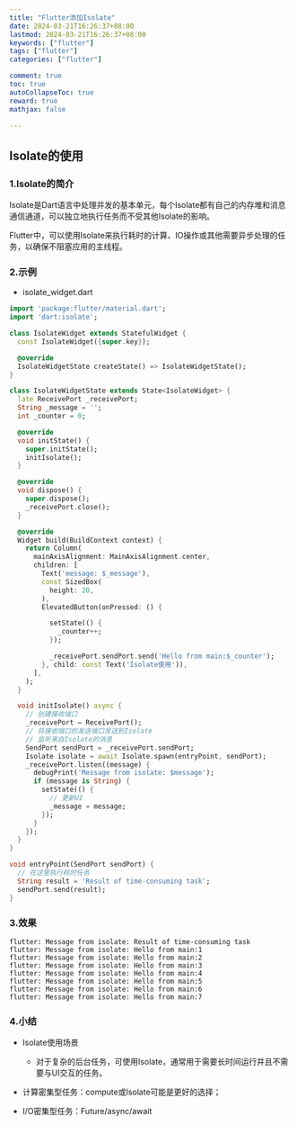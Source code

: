 ```yaml
---
title: "Flutter添加Isolate"
date: 2024-03-21T16:26:37+08:00
lastmod: 2024-03-21T16:26:37+08:00
keywords: ["flutter"]
tags: ["flutter"]
categories: ["flutter"]

comment: true
toc: true
autoCollapseToc: true
reward: true
mathjax: false

---
```


<!--more-->

## Isolate的使用

### 1.Isolate的简介

Isolate是Dart语言中处理并发的基本单元，每个Isolate都有自己的内存堆和消息通信通道，可以独立地执行任务而不受其他Isolate的影响。

Flutter中，可以使用Isolate来执行耗时的计算、IO操作或其他需要异步处理的任务，以确保不阻塞应用的主线程。


### 2.示例

* isolate_widget.dart

```dart
import 'package:flutter/material.dart';
import 'dart:isolate';

class IsolateWidget extends StatefulWidget {
  const IsolateWidget({super.key});

  @override
  IsolateWidgetState createState() => IsolateWidgetState();
}

class IsolateWidgetState extends State<IsolateWidget> {
  late ReceivePort _receivePort;
  String _message = '';
  int _counter = 0;

  @override
  void initState() {
    super.initState();
    initIsolate();
  }

  @override
  void dispose() {
    super.dispose();
    _receivePort.close();
  }

  @override
  Widget build(BuildContext context) {
    return Column(
      mainAxisAlignment: MainAxisAlignment.center,
      children: [
        Text('message: $_message'),
        const SizedBox(
          height: 20,
        ),
        ElevatedButton(onPressed: () {

          setState(() {
            _counter++;
          });

          _receivePort.sendPort.send('Hello from main:$_counter');
        }, child: const Text('Isolate使用')),
      ],
    );
  }

  void initIsolate() async {
    // 创建接收端口
    _receivePort = ReceivePort();
    // 将接收端口的发送端口发送到Isolate
    // 监听来自Isolate的消息
    SendPort sendPort = _receivePort.sendPort;
    Isolate isolate = await Isolate.spawn(entryPoint, sendPort);
    _receivePort.listen((message) {
      debugPrint('Message from isolate: $message');
      if (message is String) {
        setState(() {
          // 更新UI
          _message = message;
        });
      }
    });
  }
}

void entryPoint(SendPort sendPort) {
  // 在这里执行耗时任务
  String result = 'Result of time-consuming task';
  sendPort.send(result);
}


```

### 3.效果

```shell
flutter: Message from isolate: Result of time-consuming task
flutter: Message from isolate: Hello from main:1
flutter: Message from isolate: Hello from main:2
flutter: Message from isolate: Hello from main:3
flutter: Message from isolate: Hello from main:4
flutter: Message from isolate: Hello from main:5
flutter: Message from isolate: Hello from main:6
flutter: Message from isolate: Hello from main:7
```

### 4.小结

* Isolate使用场景
  * 对于复杂的后台任务，可使用Isolate，通常用于需要长时间运行并且不需要与UI交互的任务。

* 计算密集型任务：compute或Isolate可能是更好的选择；
* I/O密集型任务：Future/async/await